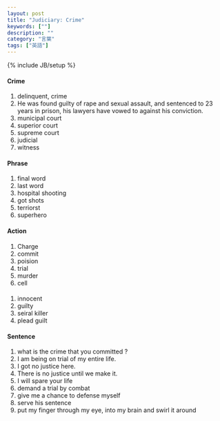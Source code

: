 ```yaml
---
layout: post
title: "Judiciary: Crime"
keywords: [""]
description: ""
category: "言葉"
tags: ["英語"]
---
```

{% include JB/setup %}

#### Crime
1. delinquent, crime
2. He was found guilty of rape and sexual assault, and sentenced to 23 years in
   prison, his lawyers have vowed to against his conviction.
3. municipal court
4. superior court
5. supreme court
6. judicial
7. witness





#### Phrase
1. final word
2. last word
1. hospital shooting
2. got shots
3. terriorst
4. superhero



#### Action
1. Charge
2. commit 
3. poision
4. trial
5. murder
6. cell


####
1. innocent
2. guilty
3. seiral killer
4. plead guilt


#### Sentence
1. what is the crime that you committed ?
2. I am being on trial of my entire life.
3. I got no justice here.
4. There is no justice until we make it.
4. I will spare your life
5. demand a trial by combat
6. give me a chance to defense myself
7. serve his sentence
8. put my finger through my eye, into my brain and swirl it around

